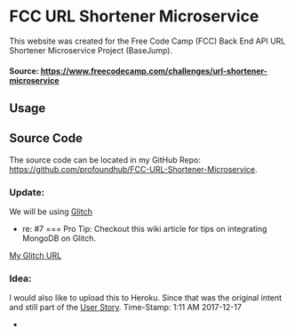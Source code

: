 # FCC URL Shortener Microservice

This website was created for the Free Code Camp (FCC) Back End API URL Shortener Microservice Project (BaseJump).

#### Source: https://www.freecodecamp.com/challenges/url-shortener-microservice

## Usage


## Source Code
The source code can be located in my GitHub Repo: https://github.com/profoundhub/FCC-URL-Shortener-Microservice.

### Update: 

We will be using [Glitch](https://glitch.com)

* re: #7 === Pro Tip: Checkout this wiki article for tips on integrating MongoDB on Glitch.

[My Glitch URL](https://bird-manager.glitch.me)

### Idea:

I would also like to upload this to Heroku. Since that was the original intent and still part of the [User Story](https://www.freecodecamp.org/challenges/url-shortener-microservice). Time-Stamp: 1:11 AM 2017-12-17

*